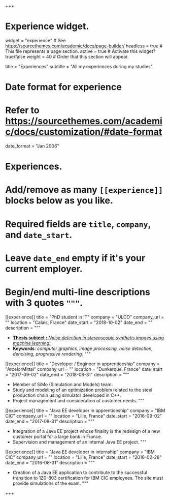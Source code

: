 +++
# Experience widget.
widget = "experience"  # See https://sourcethemes.com/academic/docs/page-builder/
headless = true  # This file represents a page section.
active = true  # Activate this widget? true/false
weight = 40  # Order that this section will appear.

title = "Experiences"
subtitle = "All my experiences during my studies"

# Date format for experience
#   Refer to https://sourcethemes.com/academic/docs/customization/#date-format
date_format = "Jan 2006"

# Experiences.
#   Add/remove as many `[[experience]]` blocks below as you like.
#   Required fields are `title`, `company`, and `date_start`.
#   Leave `date_end` empty if it's your current employer.
#   Begin/end multi-line descriptions with 3 quotes `"""`.

[[experience]]
  title = "PhD student in IT"
  company = "ULCO"
  company_url = ""
  location = "Calais, France"
  date_start = "2018-10-02"
  date_end = ""
  description = """
<br>  
 
  * [**Thesis subject :**  *Noise detection in stereoscopic synthetis images using machine learning.*](thesis/subject/)
  * **Keywords**: *computer graphics, image processing, noise detection, denoising, progressive rendering*.
  """



[[experience]]
  title = "Developer / Engineer in apprenticeship"
  company = "ArcelorMittal"
  company_url = ""
  location = "Dunkerque, France"
  date_start = "2017-09-02"
  date_end = "2018-08-31"
  description = """
<br>

  * Member of SiMo (Simulation and Models) team. 
  * Study and modeling of an optimization problem related to the steel production chain using simulator developed in C++.
  * Project management and consideration of customer needs.
  """

[[experience]]
  title = "Java EE developer in apprenticeship"
  company = "IBM CIC"
  company_url = ""
  location = "Lille, France"
  date_start = "2016-09-02"
  date_end = "2017-08-31"
  description = """
  <br>

  * Integration of a Java EE project whose finality is the redesign of a new customer portal for a large bank in France.
  * Supervision and management of an internal Java EE project.
  """

[[experience]]
  title = "Java EE developer in internship"
  company = "IBM CIC"
  company_url = ""
  location = "Lille, France"
  date_start = "2016-02-28"
  date_end = "2016-08-31"
  description = """
  <br>

  * Creation of a Java EE application to contribute to the successful transition to 1Z0-803 certification for IBM CIC employees. The site must provide simulations of the exam.
  """

+++
